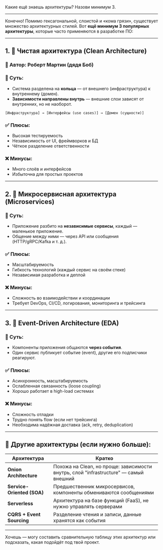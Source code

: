 Какие ещё знаешь архитектуры? Назови минимум 3.

---

Конечно! Помимо гексагональной, слоистой и «кома грязи», существует множество архитектурных стилей. Вот **ещё минимум 3 популярных архитектуры**, которые часто применяются в разработке ПО:

---

## 1. 🧱 **Чистая архитектура (Clean Architecture)**

### 🔹 Автор: Роберт Мартин (дядя Боб)

### 🔹 Суть:

* Система разделена на **кольца** — от внешнего (инфраструктура) к внутреннему (домен).
* **Зависимости направлены внутрь** — внешние слои зависят от внутренних, но не наоборот.

```
[Инфраструктура] → [Интерфейсы (use cases)] → [Домен (сущности)]
```

### ✅ Плюсы:

* Высокая тестируемость
* Независимость от UI, фреймворков и БД
* Чёткое разделение ответственности

### ❌ Минусы:

* Много слоёв и интерфейсов
* Избыточна для простых проектов

---

## 2. 🧩 **Микросервисная архитектура (Microservices)**

### 🔹 Суть:

* Приложение разбито на **независимые сервисы**, каждый — маленькое приложение.
* Общение между ними — через API или сообщения (HTTP/gRPC/Kafka и т. д.).

### ✅ Плюсы:

* Масштабируемость
* Гибкость технологий (каждый сервис на своём стеке)
* Независимая разработка и деплой

### ❌ Минусы:

* Сложность во взаимодействии и координации
* Требует DevOps, CI/CD, логирования, мониторинга и трейсинга

---

## 3. 🧠 **Event-Driven Architecture (EDA)**

### 🔹 Суть:

* Компоненты приложения общаются **через события**.
* Один сервис публикует событие (event), другие его подписчики реагируют.

### ✅ Плюсы:

* Асинхронность, масштабируемость
* Ослабленная связанность (loose coupling)
* Хорошо работает в high-load системах

### ❌ Минусы:

* Сложность отладки
* Трудно понять flow (если нет трейсинга)
* Необходима надёжная доставка (ack, retry, deduplication)

---

## 📌 Другие архитектуры (если нужно больше):

| Архитектура                | Кратко                                                                               |
| -------------------------- | ------------------------------------------------------------------------------------ |
| **Onion Architecture**     | Похожа на Clean, но проще: зависимости внутрь, слой "infrastructure" — самый внешний |
| **Service-Oriented (SOA)** | Предшественник микросервисов, компоненты обмениваются сообщениями                    |
| **Serverless**             | Архитектура на базе функций (FaaS), не нужно управлять серверами                     |
| **CQRS + Event Sourcing**  | Разделение чтения и записи, данные хранятся как события                              |

---

Хочешь — могу составить сравнительную таблицу этих архитектур или подсказать, какая подойдёт под твой проект.
